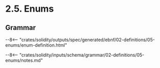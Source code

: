 <!-- This file is generated automatically by infrastructure scripts. Please don't edit by hand. -->

# 2.5. Enums

## Grammar

--8<-- "crates/solidity/outputs/spec/generated/ebnf/02-definitions/05-enums/enum-definition.html"

--8<-- "crates/solidity/inputs/schema/grammar/02-definitions/05-enums/notes.md"
